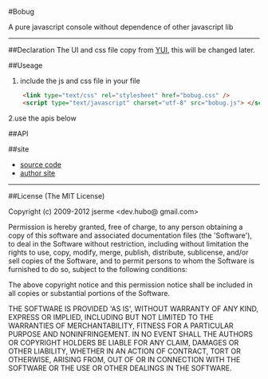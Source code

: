 #Bobug

A pure javascript console without dependence of other javascript lib
****

##Declaration
The UI and css file copy from [YUI](http://yuilibrary.com/yui/docs/console/console-basic.html), this will be changed later.

##Useage
1. include the js and css file in your file
```html
    <link type="text/css" rel="stylesheet" href="bobug.css" />
    <script type="text/javascript" charset="utf-8" src="bobug.js"> </script>
```
2.use the apis below

##API






##site
* [source code](http://github.com/jserme/Bobug)
* [author site](http://jser.me)


***
##License
(The MIT License)

Copyright (c) 2009-2012 jserme <dev.hubo@ gmail.com>

Permission is hereby granted, free of charge, to any person obtaining a copy of this software and associated documentation files (the 'Software'), to deal in the Software without restriction, including without limitation the rights to use, copy, modify, merge, publish, distribute, sublicense, and/or sell copies of the Software, and to permit persons to whom the Software is furnished to do so, subject to the following conditions:

The above copyright notice and this permission notice shall be included in all copies or substantial portions of the Software.

THE SOFTWARE IS PROVIDED 'AS IS', WITHOUT WARRANTY OF ANY KIND, EXPRESS OR IMPLIED, INCLUDING BUT NOT LIMITED TO THE WARRANTIES OF MERCHANTABILITY, FITNESS FOR A PARTICULAR PURPOSE AND NONINFRINGEMENT. IN NO EVENT SHALL THE AUTHORS OR COPYRIGHT HOLDERS BE LIABLE FOR ANY CLAIM, DAMAGES OR OTHER LIABILITY, WHETHER IN AN ACTION OF CONTRACT, TORT OR OTHERWISE, ARISING FROM, OUT OF OR IN CONNECTION WITH THE SOFTWARE OR THE USE OR OTHER DEALINGS IN THE SOFTWARE.


